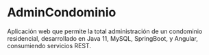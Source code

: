 # AdminCondominio
Aplicación web que permite la total administración de un condominio residencial, desarrollado en Java 11, MySQL, SpringBoot, y Angular, consumiendo servicios REST.

